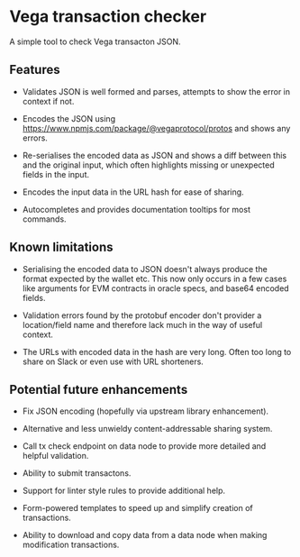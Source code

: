 # Vega transaction checker

A simple tool to check Vega transacton JSON.

## Features

- Validates JSON is well formed and parses, attempts to show the error in context if not.

- Encodes the JSON using https://www.npmjs.com/package/@vegaprotocol/protos and shows any errors.

- Re-serialises the encoded data as JSON and shows a diff between this and the original input, which often highlights missing or unexpected fields in the input.

- Encodes the input data in the URL hash for ease of sharing.

- Autocompletes and provides documentation tooltips for most commands.

## Known limitations

- Serialising the encoded data to JSON doesn't always produce the format expected by the wallet etc. This now only occurs in a few cases like arguments for EVM contracts in oracle specs, and base64 encoded fields.

- Validation errors found by the protobuf encoder don't provider a location/field name and therefore lack much in the way of useful context.

- The URLs with encoded data in the hash are very long. Often too long to share on Slack or even use with URL shorteners. 


## Potential future enhancements

- Fix JSON encoding (hopefully via upstream library enhancement).

- Alternative and less unwieldy content-addressable sharing system.

- Call tx check endpoint on data node to provide more detailed and helpful validation.

- Ability to submit transactons.

- Support for linter style rules to provide additional help.

- Form-powered templates to speed up and simplify creation of transactions.

- Ability to download and copy data from a data node when making modification transactions.

